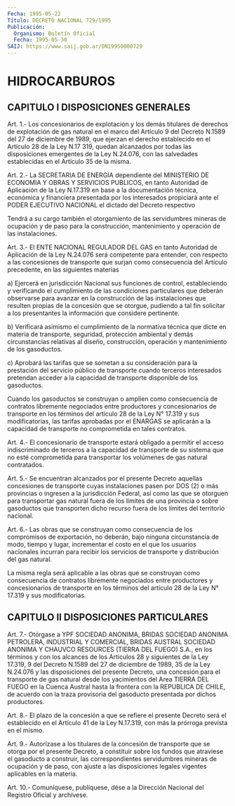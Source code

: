 ```yaml
---
Fecha: 1995-05-22
Título: DECRETO NACIONAL 729/1995
Publicación:
  Organismo: Boletín Oficial
  Fecha: 1995-05-30
SAIJ: https://www.saij.gob.ar/DN19950000729
---
```

# HIDROCARBUROS

## CAPITULO I DISPOSICIONES GENERALES

<a id="1"></a>
Art.  1.-  Los  concesionarios  de  explotación  y  los  demás titulares  de  derechos  de  explotación de gas natural en el marco del Artículo 9 del Decreto N.1589  del 27 de diciembre de 1989, que ejerzan el derecho establecido en el  Artículo  28  de  la Ley N.17 319,  quedan  alcanzados por todas las disposiciones emergentes  de la Ley N.24.076,  con las salvedades establecidas en el Artículo 35 de la misma.

<a id="2"></a>
Art. 2.- La SECRETARIA DE ENERGIA dependiente del MINISTERIO DE ECONOMIA  Y  OBRAS  Y  SERVICIOS  PUBLICOS,  en  tanto Autoridad de Aplicación  de la Ley N.17.319 en base a la documentación  técnica, económica y financiera  presentada  por  los interesados propiciará ante el PODER EJECUTIVO NACIONAL el dictado  del Decreto respectivo

Tendrá  a  su  cargo también el otorgamiento de  las  servidumbres mineras de ocupación  y de paso para la construcción, mantenimiento y operación de las instalaciones.

<a id="3"></a>
Art. 3.- El ENTE NACIONAL REGULADOR DEL GAS en tanto Autoridad de Aplicación  de  la  Ley  N.24.076 será competente para entender, con  respecto  a las concesiones  de  transporte  que  surjan  como consecuencia del  Artículo  precedente,  en las siguientes materias

a)  Ejercerá en jurisdicción Nacional sus  funciones  de  control, estableciendo  y  verificando  el  cumplimiento  de las condiciones particulares que deberán observarse para avanzar en la construcción  de  las  instalaciones  que  resulten propias  de  la concesión  que  se  otorgue,  pudiendo a tal fin  solicitar  a  los presentantes   la  información  que    considere    pertinente.

b) Verificará  asimismo  el  cumplimiento  de la normativa técnica que   dicte  en  materia  de  transporte,  seguridad,    protección ambiental y demás circunstancias relativas al diseño, construcción,  operación  y  mantenimiento  de  los gasoductos.

c) Aprobará las tarifas que se sometan a su consideración  para la prestación  del  servicio  público  de  transporte  cuando terceros interesados    pretendan  acceder  a  la  capacidad  de  transporte disponible de los gasoductos.

Cuando los gasoductos se construyan o amplíen como consecuencia de contratos libremente negociados entre productores y concesionarios de transporte en los términos del    artículo 28 de la Ley N° 17.319 y sus modificatorias, las tarifas aprobadas por el ENARGAS se aplicarán a la capacidad de transporte no comprometida en tales contratos.

<a id="4"></a>
Art.  4.-  El  concesionario  de  transporte estará obligado a permitir el acceso indiscriminado de terceros  a  la  capacidad  de transporte  de su sistema que no esté comprometida para transportar los volúmenes de gas natural contratados.

<a id="5"></a>
Art.  5.-  Se  encuentran  alcanzados  por el presente Decreto aquellas  concesiones de transporte cuyas instalaciones  pasen  por DOS (2) o más  provincias o ingresen a la jurisdicción Federal, así como las que se  otorguen para transportar gas natural fuera de los límites de una provincia  o  sobre gasoductos que transporten dicho recurso fuera de los límites del territorio nacional.

<a id="6"></a>
Art.  6.- Las obras que se construyan como consecuencia de los compromisos  de exportación, no deberán, bajo ninguna circunstancia de modo, tiempo  y  lugar,  incrementar  el  costo  en  el  que los usuarios    nacionales  incurran  para  recibir  los  servicios  de transporte y distribución del gas natural.

La misma regla será aplicable a las obras que se construyan como consecuencia de contratos libremente negociados entre productores y concesionarios de transporte en los términos del artículo 28 de la Ley N° 17.319 y sus modificatorias.

## CAPITULO II DISPOSICIONES PARTICULARES

<a id="7"></a>
Art.  7.-  Otórgase  a  YPF  SOCIEDAD ANONIMA, BRIDAS SOCIEDAD ANONIMA PETROLERA, INDUSTRIAL Y COMERCIAL,  BRIDAS AUSTRAL SOCIEDAD ANONIMA  Y  CHAUVCO  RESOURCES  (TIERRA  DEL FUEGO)  S.A.,  en  los términos y con los alcances de los Artículos  28 y siguientes de la Ley 17.319, 9 del Decreto N.1589 del 27 de diciembre  de  1989,  35 de  la  Ley  N.24.076 y las disposiciones del presente Decreto, una concesión para  el  transporte de gas natural desde los yacimientos del Area TIERRA DEL FUEGO  en  la  Cuenca Austral hasta la frontera con la REPUBLICA DE CHILE, de acuerdo  con  la traza provisoria del gasoducto presentada por dichos productores.

<a id="8"></a>
Art. 8.- El plazo de la concesión a que se refiere el presente Decreto  será  el establecido en el Artículo 41 de la Ley N.17.319, con más la prórroga prevista en el mismo.

<a id="9"></a>
Art.  9.-  Autorízase  a  los  titulares  de  la  concesión de transporte  que  se  otorga  por  el presente Decreto, a constituir sobre  los  fundos  que  atraviese el gasoducto  a  construir,  las correspondientes servidumbres  mineras  de ocupación y de paso, con ajuste  a  las  disposiciones  legales vigentes  aplicables  en  la materia.

<a id="10"></a>
Art. 10.- Comuníquese, publíquese, dése a la Dirección Nacional del Registro Oficial y archívese.